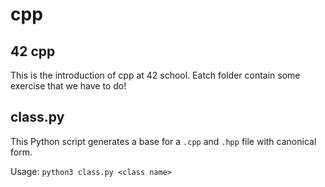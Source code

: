 # cpp
## 42 cpp

This is the introduction of cpp at 42 school.
Eatch folder contain some exercise that we have to do!

## class.py
This Python script generates a base for a `.cpp` and `.hpp` file with canonical form.

Usage: `python3 class.py <class name>`
